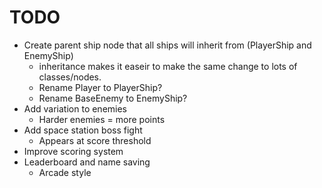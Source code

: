 # TODO

- Create parent ship node that all ships will  inherit from (PlayerShip and EnemyShip)
	- inheritance makes it easeir to make the same change to lots of classes/nodes.
	- Rename Player to PlayerShip?
	- Rename BaseEnemy to EnemyShip?
- Add variation to enemies
  - Harder enemies = more points
- Add space station boss fight
  - Appears at score threshold
- Improve scoring system
- Leaderboard and name saving
	- Arcade style